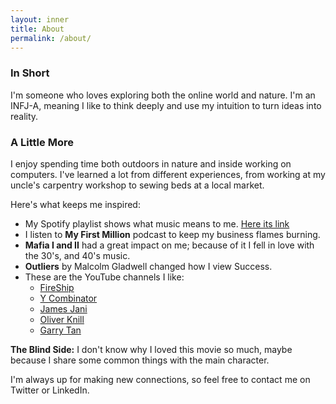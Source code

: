 ```yaml
---
layout: inner
title: About
permalink: /about/
---
```

### In Short
I'm someone who loves exploring both the online world and nature. I'm an INFJ-A, meaning I like to think deeply and use my intuition to turn ideas into reality. 

### A Little More

I enjoy spending time both outdoors in nature and inside working on computers. I've learned a lot from different experiences, from working at my uncle's carpentry workshop to sewing beds at a local market.

Here's what keeps me inspired:
- My Spotify playlist shows what music means to me. [Here its link](https://open.spotify.com/playlist/2N1n0vP0bRWK8SxhEzNcWv?si=1945a43500664dd7)
- I listen to **My First Million** podcast to keep my business flames burning.
- **Mafia I and II** had a great impact on me; because of it I fell in love with the 30's, and 40's music.
- **Outliers** by Malcolm Gladwell changed how I view Success.
- These are the YouTube channels I like:
    - [FireShip](https://www.youtube.com/@Fireship)
    - [Y Combinator](https://www.youtube.com/@ycombinator)
    - [James Jani](https://www.youtube.com/@JamesJani)
    - [Oliver Knill](https://www.youtube.com/@OliverKnill)
    - [Garry Tan](https://www.youtube.com/@GarryTan)

**The Blind Side:** I don't know why I loved this movie so much, maybe because I share some common things with the main character.

I'm always up for making new connections, so feel free to contact me on Twitter or LinkedIn.
